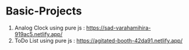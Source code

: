# Basic-Projects

1. Analog Clock using pure js : https://sad-varahamihira-919ac5.netlify.app/
2. ToDo List using pure js : https://agitated-booth-42da91.netlify.app/
